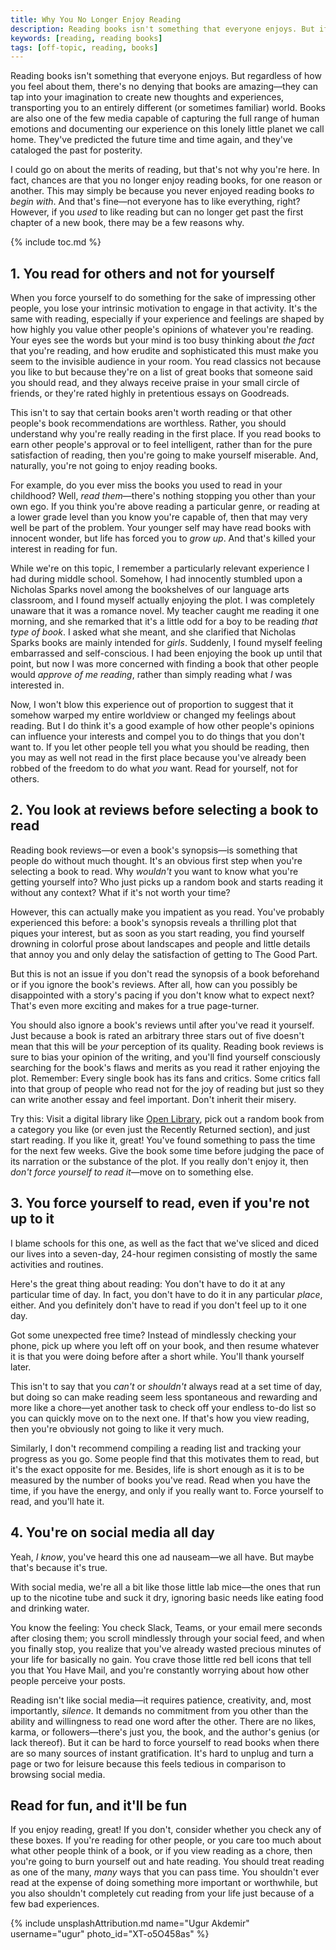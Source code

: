 ```yaml
---
title: Why You No Longer Enjoy Reading
description: Reading books isn't something that everyone enjoys. But if you used to like reading but can no longer get past the first chapter of a new book, there may be a few reasons why.
keywords: [reading, reading books]
tags: [off-topic, reading, books]
---
```


Reading books isn't something that everyone enjoys. But regardless of how you feel about them, there's no denying that books are amazing—they can tap into your imagination to create new thoughts and experiences, transporting you to an entirely different (or sometimes familiar) world. Books are also one of the few media capable of capturing the full range of human emotions and documenting our experience on this lonely little planet we call home. They've predicted the future time and time again, and they've cataloged the past for posterity.

I could go on about the merits of reading, but that's not why you're here. In fact, chances are that you no longer enjoy reading books, for one reason or another. This may simply be because you never enjoyed reading books *to begin with*. And that's fine—not everyone has to like everything, right? However, if you *used* to like reading but can no longer get past the first chapter of a new book, there may be a few reasons why.

{% include toc.md %}

## 1. You read for others and not for yourself

When you force yourself to do something for the sake of impressing other people, you lose your intrinsic motivation to engage in that activity. It's the same with reading, especially if your experience and feelings are shaped by how highly you value other people's opinions of whatever you're reading. Your eyes see the words but your mind is too busy thinking about *the fact* that you're reading, and how erudite and sophisticated this must make you seem to the invisible audience in your room. You read classics not because you like to but because they're on a list of great books that someone said you should read, and they always receive praise in your small circle of friends, or they're rated highly in pretentious essays on Goodreads.

This isn't to say that certain books aren't worth reading or that other people's book recommendations are worthless. Rather, you should understand why you're really reading in the first place. If you read books to earn other people's approval or to feel intelligent, rather than for the pure satisfaction of reading, then you're going to make yourself miserable. And, naturally, you're not going to enjoy reading books.

For example, do you ever miss the books you used to read in your childhood? Well, *read them*—there's nothing stopping you other than your own ego. If you think you're above reading a particular genre, or reading at a lower grade level than you know you're capable of, then that may very well be part of the problem. Your younger self may have read books with innocent wonder, but life has forced you to *grow up*. And that's killed your interest in reading for fun.

While we're on this topic, I remember a particularly relevant experience I had during middle school. Somehow, I had innocently stumbled upon a Nicholas Sparks novel among the bookshelves of our language arts classroom, and I found myself actually enjoying the plot. I was completely unaware that it was a romance novel. My teacher caught me reading it one morning, and she remarked that it's a little odd for a boy to be reading *that type of book*. I asked what she meant, and she clarified that Nicholas Sparks books are mainly intended for *girls*. Suddenly, I found myself feeling embarrassed and self-conscious. I had been enjoying the book up until that point, but now I was more concerned with finding a book that other people would *approve of me reading*, rather than simply reading what *I* was interested in.

Now, I won't blow this experience out of proportion to suggest that it somehow warped my entire worldview or changed my feelings about reading. But I do think it's a good example of how other people's opinions can influence your interests and compel you to do things that you don't want to. If you let other people tell you what you should be reading, then you may as well not read in the first place because you've already been robbed of the freedom to do what *you* want. Read for yourself, not for others.

## 2. You look at reviews before selecting a book to read

Reading book reviews—or even a book's synopsis—is something that people do without much thought. It's an obvious first step when you're selecting a book to read. Why *wouldn't* you want to know what you're getting yourself into? Who just picks up a random book and starts reading it without any context? What if it's not worth your time?

However, this can actually make you impatient as you read. You've probably experienced this before: a book's synopsis reveals a thrilling plot that piques your interest, but as soon as you start reading, you find yourself drowning in colorful prose about landscapes and people and little details that annoy you and only delay the satisfaction of getting to The Good Part.

But this is not an issue if you don't read the synopsis of a book beforehand or if you ignore the book's reviews. After all, how can you possibly be disappointed with a story's pacing if you don't know what to expect next? That's even more exciting and makes for a true page-turner.

You should also ignore a book's reviews until after you've read it yourself. Just because a book is rated an arbitrary three stars out of five doesn't mean that this will be *your* perception of its quality. Reading book reviews is sure to bias your opinion of the writing, and you'll find yourself consciously searching for the book's flaws and merits as you read it rather enjoying the plot. Remember: Every single book has its fans and critics. Some critics fall into that group of people who read not for the joy of reading but just so they can write another essay and feel important. Don't inherit their misery.

Try this: Visit a digital library like [Open Library](https://openlibrary.org/), pick out a random book from a category you like (or even just the Recently Returned section), and just start reading. If you like it, great! You've found something to pass the time for the next few weeks. Give the book some time before judging the pace of its narration or the substance of the plot. If you really don't enjoy it, then *don't force yourself to read it*—move on to something else.

## 3. You force yourself to read, even if you're not up to it

I blame schools for this one, as well as the fact that we've sliced and diced our lives into a seven-day, 24-hour regimen consisting of mostly the same activities and routines.

Here's the great thing about reading: You don't have to do it at any particular time of day. In fact, you don't have to do it in any particular *place*, either. And you definitely don't have to read if you don't feel up to it one day.

Got some unexpected free time? Instead of mindlessly checking your phone, pick up where you left off on your book, and then resume whatever it is that you were doing before after a short while. You'll thank yourself later.

This isn't to say that you *can't* or *shouldn't* always read at a set time of day, but doing so can make reading seem less spontaneous and rewarding and more like a chore—yet another task to check off your endless to-do list so you can quickly move on to the next one. If that's how you view reading, then you're obviously not going to like it very much.

Similarly, I don't recommend compiling a reading list and tracking your progress as you go. Some people find that this motivates them to read, but it's the exact opposite for me. Besides, life is short enough as it is to be measured by the number of books you've read. Read when you have the time, if you have the energy, and only if you really want to. Force yourself to read, and you'll hate it.

## 4. You're on social media all day

Yeah, *I know*, you've heard this one ad nauseam—we all have. But maybe that's because it's true.

With social media, we're all a bit like those little lab mice—the ones that run up to the nicotine tube and suck it dry, ignoring basic needs like eating food and drinking water.

You know the feeling: You check Slack, Teams, or your email mere seconds after closing them; you scroll mindlessly through your social feed, and when you finally stop, you realize that you've already wasted precious minutes of your life for basically no gain. You crave those little red bell icons that tell you that You Have Mail, and you're constantly worrying about how other people perceive your posts.

Reading isn't like social media—it requires patience, creativity, and, most importantly, *silence*. It demands no commitment from you other than the ability and willingness to read one word after the other. There are no likes, karma, or followers—there's just you, the book, and the author's genius (or lack thereof). But it can be hard to force yourself to read books when there are so many sources of instant gratification. It's hard to unplug and turn a page or two for leisure because this feels tedious in comparison to browsing social media.

## Read for fun, and it'll be fun

If you enjoy reading, great! If you don't, consider whether you check any of these boxes. If you're reading for other people, or you care too much about what other people think of a book, or if you view reading as a chore, then you're going to burn yourself out and hate reading. You should treat reading as one of the many, *many* ways that you can pass time. You shouldn't ever read at the expense of doing something more important or worthwhile, but you also shouldn't completely cut reading from your life just because of a few bad experiences.

{% include unsplashAttribution.md name="Ugur Akdemir" username="ugur" photo_id="XT-o5O458as" %}
